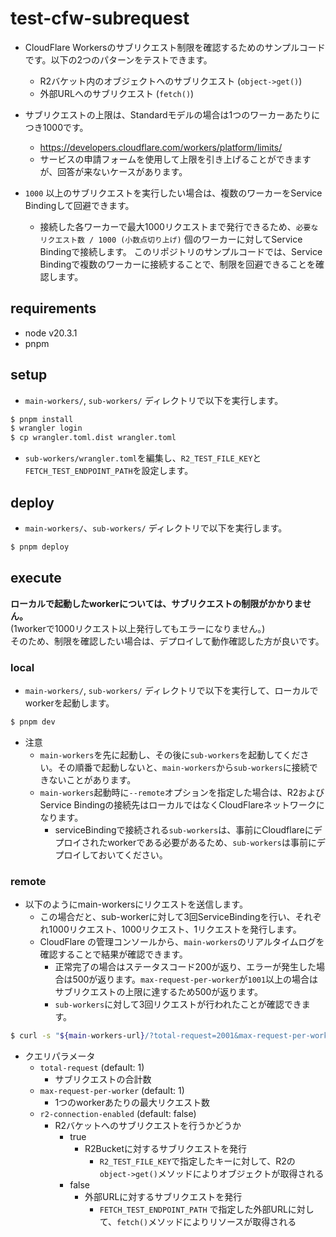 # test-cfw-subrequest

- CloudFlare Workersのサブリクエスト制限を確認するためのサンプルコードです。以下の2つのパターンをテストできます。
  - R2バケット内のオブジェクトへのサブリクエスト (`object->get()`)
  - 外部URLへのサブリクエスト (`fetch()`)

- サブリクエストの上限は、Standardモデルの場合は1つのワーカーあたりにつき1000です。
    - https://developers.cloudflare.com/workers/platform/limits/
  - サービスの申請フォームを使用して上限を引き上げることができますが、回答が来ないケースがあります。
- `1000` 以上のサブリクエストを実行したい場合は、複数のワーカーをService Bindingして回避できます。
  - 接続した各ワーカーで最大1000リクエストまで発行できるため、`必要なリクエスト数 / 1000 (小数点切り上げ)` 個のワーカーに対してService Bindingで接続します。
    このリポジトリのサンプルコードでは、Service Bindingで複数のワーカーに接続することで、制限を回避できることを確認します。

## requirements
- node v20.3.1
- pnpm

## setup
- `main-workers/`, `sub-workers/` ディレクトリで以下を実行します。

```sh
$ pnpm install
$ wrangler login
$ cp wrangler.toml.dist wrangler.toml
```

- `sub-workers/wrangler.toml`を編集し、`R2_TEST_FILE_KEY`と`FETCH_TEST_ENDPOINT_PATH`を設定します。

## deploy
- `main-workers/`、`sub-workers/`  ディレクトリで以下を実行します。

```sh
$ pnpm deploy
```

## execute

**ローカルで起動したworkerについては、サブリクエストの制限がかかりません。**<br>
(1workerで1000リクエスト以上発行してもエラーになりません。)<br>
そのため、制限を確認したい場合は、デプロイして動作確認した方が良いです。


### local
- `main-workers/`, `sub-workers/`  ディレクトリで以下を実行して、ローカルでworkerを起動します。 
```sh
$ pnpm dev
```
- 注意
  - `main-workers`を先に起動し、その後に`sub-workers`を起動してください。その順番で起動しないと、`main-workers`から`sub-workers`に接続できないことがあります。
  - `main-workers`起動時に`--remote`オプションを指定した場合は、R2およびService Bindingの接続先はローカルではなくCloudFlareネットワークになります。
    - serviceBindingで接続される`sub-workers`は、事前にCloudflareにデプロイされたworkerである必要があるため、`sub-workers`は事前にデプロイしておいてください。

### remote

- 以下のようにmain-workersにリクエストを送信します。
  - この場合だと、sub-workerに対して3回ServiceBindingを行い、それぞれ1000リクエスト、1000リクエスト、1リクエストを発行します。
  - CloudFlare の管理コンソールから、`main-workers`のリアルタイムログを確認することで結果が確認できます。
    - 正常完了の場合はステータスコード200が返り、エラーが発生した場合は500が返ります。`max-request-per-worker`が`1001`以上の場合はサブリクエストの上限に達するため500が返ります。
    - `sub-workers`に対して3回リクエストが行われたことが確認できます。

```sh
$ curl -s "${main-workers-url}/?total-request=2001&max-request-per-worker=1000&r2-connection-enabled=true"
```


- クエリパラメータ
    - `total-request` (default: 1)
      - サブリクエストの合計数
    - `max-request-per-worker` (default: 1)
      - 1つのworkerあたりの最大リクエスト数
    - `r2-connection-enabled` (default: false)
      - R2バケットへのサブリクエストを行うかどうか
        - true
          - R2Bucketに対するサブリクエストを発行
            - `R2_TEST_FILE_KEY`で指定したキーに対して、R2の`object->get()`メソッドによりオブジェクトが取得される
        - false
          - 外部URLに対するサブリクエストを発行
            - `FETCH_TEST_ENDPOINT_PATH` で指定した外部URLに対して、`fetch()`メソッドによりリソースが取得される

